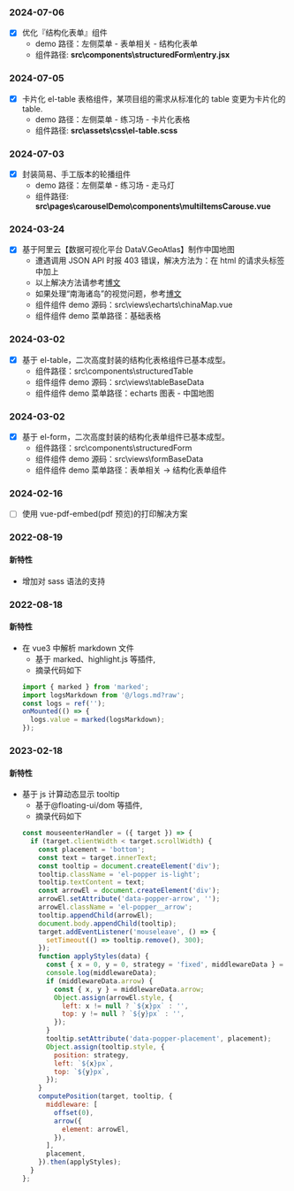 ### 2024-07-06

- [x] 优化『结构化表单』组件
  - demo 路径：左侧菜单 - 表单相关 - 结构化表单
  - 组件路径: **src\components\structuredForm\entry.jsx**

### 2024-07-05

- [x] 卡片化 el-table 表格组件，某项目组的需求从标准化的 table 变更为卡片化的 table.
  - demo 路径：左侧菜单 - 练习场 - 卡片化表格
  - 组件路径: **src\assets\css\el-table.scss**

### 2024-07-03

- [x] 封装简易、手工版本的轮播组件
  - demo 路径：左侧菜单 - 练习场 - 走马灯
  - 组件路径: **src\pages\carouselDemo\components\multiItemsCarouse.vue**

### 2024-03-24

- [x] 基于阿里云【数据可视化平台 DataV.GeoAtlas】制作中国地图
  - 遭遇调用 JSON API 时报 403 错误，解决方法为：在 html 的请求头标签中加上<meta name=”referrer” content=”no-referrer”>
  - 以上解决方法请参考[博文](https://www.pipipi.net/20626.html)
  - 如果处理“南海诸岛”的视觉问题，参考[博文](https://blog.csdn.net/n_2021/article/details/132836912)
  - 组件组件 demo 源码：src\views\echarts\chinaMap.vue
  - 组件组件 demo 菜单路径：基础表格

### 2024-03-02

- [x] 基于 el-table，二次高度封装的结构化表格组件已基本成型。
  - 组件路径：src\components\structuredTable
  - 组件组件 demo 源码：src\views\tableBaseData
  - 组件组件 demo 菜单路径：echarts 图表 - 中国地图

### 2024-03-02

- [x] 基于 el-form，二次高度封装的结构化表单组件已基本成型。
  - 组件路径：src\components\structuredForm
  - 组件组件 demo 源码：src\views\formBaseData
  - 组件组件 demo 菜单路径：表单相关 -> 结构化表单组件

### 2024-02-16

- [ ] 使用 vue-pdf-embed(pdf 预览)的打印解决方案

### 2022-08-19

#### 新特性

- 增加对 sass 语法的支持

### 2022-08-18

#### 新特性

- 在 vue3 中解析 markdown 文件
  - 基于 marked、highlight.js 等插件,
  - 摘录代码如下
  ```javascript
  import { marked } from 'marked';
  import logsMarkdown from '@/logs.md?raw';
  const logs = ref('');
  onMounted(() => {
    logs.value = marked(logsMarkdown);
  });
  ```

### 2023-02-18

#### 新特性

- 基于 js 计算动态显示 tooltip
  - 基于@floating-ui/dom 等插件,
  - 摘录代码如下
  ```javascript
  const mouseenterHandler = ({ target }) => {
    if (target.clientWidth < target.scrollWidth) {
      const placement = 'bottom';
      const text = target.innerText;
      const tooltip = document.createElement('div');
      tooltip.className = 'el-popper is-light';
      tooltip.textContent = text;
      const arrowEl = document.createElement('div');
      arrowEl.setAttribute('data-popper-arrow', '');
      arrowEl.className = 'el-popper__arrow';
      tooltip.appendChild(arrowEl);
      document.body.appendChild(tooltip);
      target.addEventListener('mouseleave', () => {
        setTimeout(() => tooltip.remove(), 300);
      });
      function applyStyles(data) {
        const { x = 0, y = 0, strategy = 'fixed', middlewareData } = data;
        console.log(middlewareData);
        if (middlewareData.arrow) {
          const { x, y } = middlewareData.arrow;
          Object.assign(arrowEl.style, {
            left: x != null ? `${x}px` : '',
            top: y != null ? `${y}px` : '',
          });
        }
        tooltip.setAttribute('data-popper-placement', placement);
        Object.assign(tooltip.style, {
          position: strategy,
          left: `${x}px`,
          top: `${y}px`,
        });
      }
      computePosition(target, tooltip, {
        middleware: [
          offset(0),
          arrow({
            element: arrowEl,
          }),
        ],
        placement,
      }).then(applyStyles);
    }
  };
  ```
